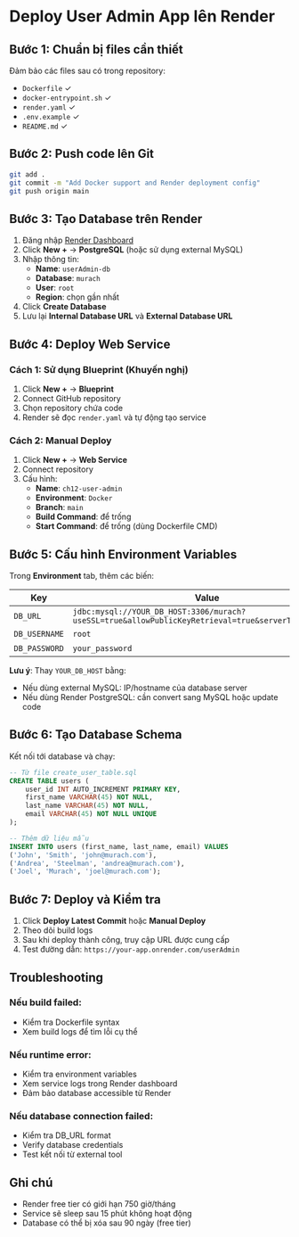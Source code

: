 # Deploy User Admin App lên Render

## Bước 1: Chuẩn bị files cần thiết

Đảm bảo các files sau có trong repository:

- `Dockerfile` ✓
- `docker-entrypoint.sh` ✓
- `render.yaml` ✓
- `.env.example` ✓
- `README.md` ✓

## Bước 2: Push code lên Git

```bash
git add .
git commit -m "Add Docker support and Render deployment config"
git push origin main
```

## Bước 3: Tạo Database trên Render

1. Đăng nhập [Render Dashboard](https://dashboard.render.com/)
2. Click **New +** → **PostgreSQL** (hoặc sử dụng external MySQL)
3. Nhập thông tin:
   - **Name**: `userAdmin-db`
   - **Database**: `murach`
   - **User**: `root`
   - **Region**: chọn gần nhất
4. Click **Create Database**
5. Lưu lại **Internal Database URL** và **External Database URL**

## Bước 4: Deploy Web Service

### Cách 1: Sử dụng Blueprint (Khuyến nghị)

1. Click **New +** → **Blueprint**
2. Connect GitHub repository
3. Chọn repository chứa code
4. Render sẽ đọc `render.yaml` và tự động tạo service

### Cách 2: Manual Deploy

1. Click **New +** → **Web Service**
2. Connect repository
3. Cấu hình:
   - **Name**: `ch12-user-admin`
   - **Environment**: `Docker`
   - **Branch**: `main`
   - **Build Command**: để trống
   - **Start Command**: để trống (dùng Dockerfile CMD)

## Bước 5: Cấu hình Environment Variables

Trong **Environment** tab, thêm các biến:

| Key           | Value                                                                                               | Type   |
| ------------- | --------------------------------------------------------------------------------------------------- | ------ |
| `DB_URL`      | `jdbc:mysql://YOUR_DB_HOST:3306/murach?useSSL=true&allowPublicKeyRetrieval=true&serverTimezone=UTC` | Secret |
| `DB_USERNAME` | `root`                                                                                              | Secret |
| `DB_PASSWORD` | `your_password`                                                                                     | Secret |

**Lưu ý**: Thay `YOUR_DB_HOST` bằng:

- Nếu dùng external MySQL: IP/hostname của database server
- Nếu dùng Render PostgreSQL: cần convert sang MySQL hoặc update code

## Bước 6: Tạo Database Schema

Kết nối tới database và chạy:

```sql
-- Từ file create_user_table.sql
CREATE TABLE users (
    user_id INT AUTO_INCREMENT PRIMARY KEY,
    first_name VARCHAR(45) NOT NULL,
    last_name VARCHAR(45) NOT NULL,
    email VARCHAR(45) NOT NULL UNIQUE
);

-- Thêm dữ liệu mẫu
INSERT INTO users (first_name, last_name, email) VALUES
('John', 'Smith', 'john@murach.com'),
('Andrea', 'Steelman', 'andrea@murach.com'),
('Joel', 'Murach', 'joel@murach.com');
```

## Bước 7: Deploy và Kiểm tra

1. Click **Deploy Latest Commit** hoặc **Manual Deploy**
2. Theo dõi build logs
3. Sau khi deploy thành công, truy cập URL được cung cấp
4. Test đường dẫn: `https://your-app.onrender.com/userAdmin`

## Troubleshooting

### Nếu build failed:

- Kiểm tra Dockerfile syntax
- Xem build logs để tìm lỗi cụ thể

### Nếu runtime error:

- Kiểm tra environment variables
- Xem service logs trong Render dashboard
- Đảm bảo database accessible từ Render

### Nếu database connection failed:

- Kiểm tra DB_URL format
- Verify database credentials
- Test kết nối từ external tool

## Ghi chú

- Render free tier có giới hạn 750 giờ/tháng
- Service sẽ sleep sau 15 phút không hoạt động
- Database có thể bị xóa sau 90 ngày (free tier)
